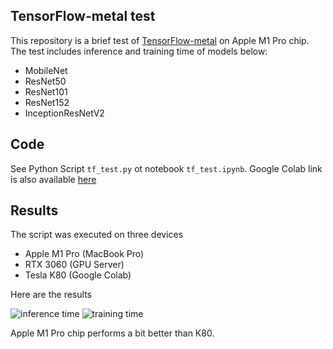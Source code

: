 ## TensorFlow-metal test
This repository is a brief test of [TensorFlow-metal](https://developer.apple.com/metal/tensorflow-plugin/) on Apple M1 Pro chip.  
The test includes inference and training time of models below:
- MobileNet
- ResNet50
- ResNet101
- ResNet152
- InceptionResNetV2


## Code
See Python Script `tf_test.py` ot notebook `tf_test.ipynb`.
Google Colab link is also available [here](https://colab.research.google.com/drive/1LonSrTAdrbOZseOaz3WFLhOtsgunaulT?usp=sharing)

## Results
The script was executed on three devices
- Apple M1 Pro (MacBook Pro)
- RTX 3060 (GPU Server)
- Tesla K80 (Google Colab)

Here are the results

![](../imgs/inference.jpg "inference time")
![](../imgs/training.jpg "training time")

Apple M1 Pro chip performs a bit better than K80.
